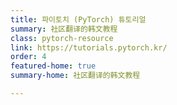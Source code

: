 ```yaml
---
title: 파이토치 (PyTorch) 튜토리얼
summary: 社区翻译的韩文教程
class: pytorch-resource
link: https://tutorials.pytorch.kr/
order: 4
featured-home: true
summary-home: 社区翻译的韩文教程

---
```

